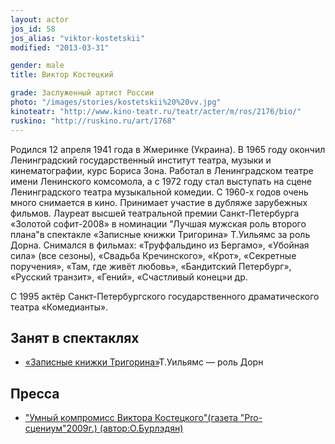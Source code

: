 ```yaml
---
layout: actor
jos_id: 58
jos_alias: "viktor-kostetskii"
modified: "2013-03-31"

gender: male
title: Виктор Костецкий

grade: Заслуженный артист России
photo: "/images/stories/kostetskii%20%20vv.jpg"
kinoteatr: "http://www.kino-teatr.ru/teatr/acter/m/ros/2176/bio/"
ruskino: "http://ruskino.ru/art/1768"
---
```


Родился 12 апреля 1941 года в Жмеринке (Украина). В 1965 году окончил Ленинградский государственный институт театра, музыки и кинематографии, курс Бориса Зона. Работал в Ленинградском театре имени Ленинского комсомола, а с 1972 году стал выступать на сцене Ленинградского театра музыкальной комедии. С 1960-х годов очень много снимается в кино. Принимает участие в дубляже зарубежных фильмов. Лауреат высшей театральной премии Санкт-Петербурга «Золотой софит-2008» в номинации "Лучшая мужская роль второго плана"в спектакле «Записные книжки Тригорина» Т.Уильямс за роль Дорна. Снимался в фильмах: «Труффальдино из Бергамо», «Убойная сила» (все сезоны), «Свадьба Кречинского», «Крот», «Секретные поручения», «Там, где живёт любовь», «Бандитский Петербург», «Русский транзит», «Гений», «Счастливый конец»и др.

С 1995 актёр Санкт-Петербургского государственного драматического театра «Комедианты».

## Занят в спектаклях

- [«Записные книжки Тригорина»](72-trigorin.html)Т.Уильямс — роль Дорн

## Пресса

- ["Умный компромисс Виктора Костецкого"(газета "Pro-сцениум"2009г.) (автор:О.Бурлэдян)](271-pressa-viktor-kostetskii.html)

